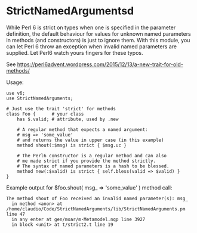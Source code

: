 # StrictNamedArgumentsd
While Perl 6 is strict on types when one is specified in the parameter
definition, the default behaviour for values for unknown named parameters
in methods (and constructors) is just to ignore them.
With this module, you can let Perl 6 throw an exception when invalid 
named parameters are supplied. Let Perl6 watch yours fingers for these typos.

See https://perl6advent.wordpress.com/2015/12/13/a-new-trait-for-old-methods/

Usage:
```
use v6;
use StrictNamedArguments;

# Just use the trait 'strict' for methods
class Foo { 	 # your class
    has $.valid; # attribute, used by .new

	# A regular method that expects a named argument:
	# msg => 'some_value'
	# and returns the value in upper case (in this example)
    method shout(:$msg) is strict { $msg.uc }

	# The Perl6 constructor is a regular method and can also
	# me made strict if you provide the method strictly.
	# The syntax of named parameters is a hash to be blessed.
    method new(:$valid) is strict { self.bless(valid => $valid) }
}
```

Example output for $foo.shout( msg_ => 'some_value' ) method call:
```
The method shout of Foo received an invalid named parameter(s): msg_
  in method <anon> at /home/claudio/Code/StrictNamedArguments/lib/StrictNamedArguments.pm line 47
  in any enter at gen/moar/m-Metamodel.nqp line 3927
  in block <unit> at t/strict2.t line 19
```

